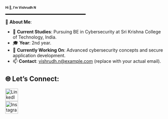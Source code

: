<p >
  <span style="font-size: 10px; font-weight: bold;">Hi 👋, I'm Vishrudh N</span>
</p>

<p align="center">
  <hr style="border: 1px solid #000; width: 50%;"/>
</p>

💫 **About Me**:
- 🏫 **Current Studies**: Pursuing BE in Cybersecurity at Sri Krishna College of Technology, India.
- 🎓 **Year**: 2nd year.
- 🌱 **Currently Working On**: Advanced cybersecurity concepts and secure application development.
- 📫 **Contact**: vishrudh.n@example.com (replace with your actual email).

## 🌐 Let’s Connect:

<p align="left">
  <a href="https://www.linkedin.com/in/vishrudh-n-2b2aa6290" target="_blank">
    <img src="https://cdn-icons-png.flaticon.com/512/174/174857.png" alt="LinkedIn" height="40" width="40" style="display: block;"/>
  </a>
  <a href="https://www.instagram.com/bizarre_boy_vish" target="_blank">
    <img src="https://upload.wikimedia.org/wikipedia/commons/a/a5/Instagram_icon.png" alt="Instagram" height="40" width="40" style="display: block;"/>
  </a>
</p>
